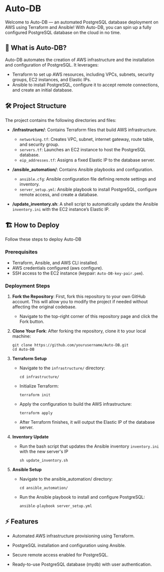 # Auto-DB
Welcome to Auto-DB — an automated PostgreSQL database deployment on AWS using Terraform and Ansible! With Auto-DB, you can spin up a fully configured PostgreSQL database on the cloud in no time.


## 🚀 What is Auto-DB?
Auto-DB automates the creation of AWS infrastructure and the installation and configuration of PostgreSQL. It leverages:

- Terraform to set up AWS resources, including VPCs, subnets, security groups, EC2 instances, and Elastic IPs.
- Ansible to install PostgreSQL, configure it to accept remote connections, and create an initial database.



## 🛠️ Project Structure
The project contains the following directories and files:
- **/infrastructure/**: Contains Terraform files that build AWS infrastructure.
    - `networking.tf`: Creates VPC, subnet, internet gateway, route table, and security group.
    - `servers.tf`: Launches an EC2 instance to host the PostgreSQL database.
    - `eip_addresses.tf`: Assigns a fixed Elastic IP to the database server.

- **/ansible_automation/**: Contains Ansible playbooks and configuration.
    - `ansible.cfg`: Ansible configuration file defining remote settings and inventory.
    - `server_setup.yml`: Ansible playbook to install PostgreSQL, configure remote access, and create a database.

- **/update_inventory.sh**: A shell script to automatically update the Ansible `inventory.ini` with the EC2 instance’s Elastic IP.



## 🏗️ How to Deploy
Follow these steps to deploy Auto-DB

### Prerequisites
- Terraform, Ansible, and AWS CLI installed.
- AWS credentials configured (aws configure).
- SSH access to the EC2 instance (keypair: `Auto-DB-key-pair.pem`).

### Deployment Steps
1. **Fork the Repository**: First, fork this repository to your own GitHub account. This will allow you to modify the project if needed without affecting the original codebase.
    - Navigate to the top-right corner of this repository page and click the Fork button.


2. **Clone Your Fork**: After forking the repository, clone it to your local machine:
    ```
    git clone https://github.com/yourusername/Auto-DB.git
    cd Auto-DB
    ```

3. **Terraform Setup**
    - Navigate to the `infrastructure/` directory:
        ```
        cd infrastructure/
        ```
    - Initialize Terraform:
        ```
        terraform init
        ```
    - Apply the configuration to build the AWS infrastructure:
        ```
        terraform apply
        ```

    - After Terraform finishes, it will output the Elastic IP of the database server.

4. **Inventory Update**
    - Run the bash script that updates the Ansible inventory `inventory.ini` with the new server's IP
        ```
        sh update_inventory.sh
        ```

5. **Ansible Setup**
    - Navigate to the ansible_automation/ directory:
        ```
        cd ansible_automation/
        ```
    - Run the Ansible playbook to install and configure PostgreSQL:
        ```
        ansible-playbook server_setup.yml
        ```



## ⚡ Features
- Automated AWS infrastructure provisioning using Terraform.

- PostgreSQL installation and configuration using Ansible.

- Secure remote access enabled for PostgreSQL.

- Ready-to-use PostgreSQL database (mydb) with user authentication.
